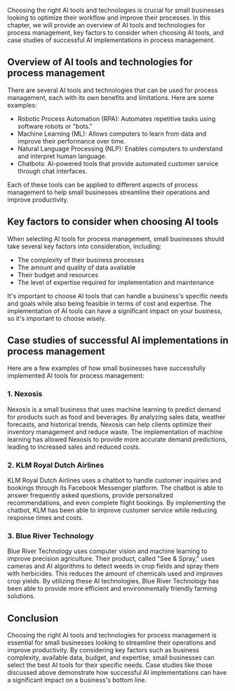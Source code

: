 

Choosing the right AI tools and technologies is crucial for small businesses looking to optimize their workflow and improve their processes. In this chapter, we will provide an overview of AI tools and technologies for process management, key factors to consider when choosing AI tools, and case studies of successful AI implementations in process management.

Overview of AI tools and technologies for process management
------------------------------------------------------------

There are several AI tools and technologies that can be used for process management, each with its own benefits and limitations. Here are some examples:

* Robotic Process Automation (RPA): Automates repetitive tasks using software robots or "bots."
* Machine Learning (ML): Allows computers to learn from data and improve their performance over time.
* Natural Language Processing (NLP): Enables computers to understand and interpret human language.
* Chatbots: AI-powered tools that provide automated customer service through chat interfaces.

Each of these tools can be applied to different aspects of process management to help small businesses streamline their operations and improve productivity.

Key factors to consider when choosing AI tools
----------------------------------------------

When selecting AI tools for process management, small businesses should take several key factors into consideration, including:

* The complexity of their business processes
* The amount and quality of data available
* Their budget and resources
* The level of expertise required for implementation and maintenance

It's important to choose AI tools that can handle a business's specific needs and goals while also being feasible in terms of cost and expertise. The implementation of AI tools can have a significant impact on your business, so it's important to choose wisely.

Case studies of successful AI implementations in process management
-------------------------------------------------------------------

Here are a few examples of how small businesses have successfully implemented AI tools for process management:

### 1. Nexosis

Nexosis is a small business that uses machine learning to predict demand for products such as food and beverages. By analyzing sales data, weather forecasts, and historical trends, Nexosis can help clients optimize their inventory management and reduce waste. The implementation of machine learning has allowed Nexosis to provide more accurate demand predictions, leading to increased sales and reduced costs.

### 2. KLM Royal Dutch Airlines

KLM Royal Dutch Airlines uses a chatbot to handle customer inquiries and bookings through its Facebook Messenger platform. The chatbot is able to answer frequently asked questions, provide personalized recommendations, and even complete flight bookings. By implementing the chatbot, KLM has been able to improve customer service while reducing response times and costs.

### 3. Blue River Technology

Blue River Technology uses computer vision and machine learning to improve precision agriculture. Their product, called "See \& Spray," uses cameras and AI algorithms to detect weeds in crop fields and spray them with herbicides. This reduces the amount of chemicals used and improves crop yields. By utilizing these AI technologies, Blue River Technology has been able to provide more efficient and environmentally friendly farming solutions.

Conclusion
----------

Choosing the right AI tools and technologies for process management is essential for small businesses looking to streamline their operations and improve productivity. By considering key factors such as business complexity, available data, budget, and expertise, small businesses can select the best AI tools for their specific needs. Case studies like those discussed above demonstrate how successful AI implementations can have a significant impact on a business's bottom line.
